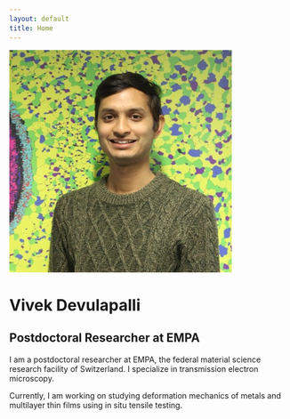 ```yaml
---
layout: default
title: Home
---
```


<div class="profile">
    <img src="assets/images/profile_pic.jpeg" alt="Vivek Devulapalli">
    <div>
        <h1>Vivek Devulapalli</h1>
        <h2>Postdoctoral Researcher at EMPA</h2>
        <p>I am a postdoctoral researcher at EMPA, the federal material science research facility of Switzerland. I specialize in transmission electron microscopy.</p>
        <p>Currently, I am working on studying deformation mechanics of metals and multilayer thin films using in situ tensile testing.</p>
    </div>
</div>